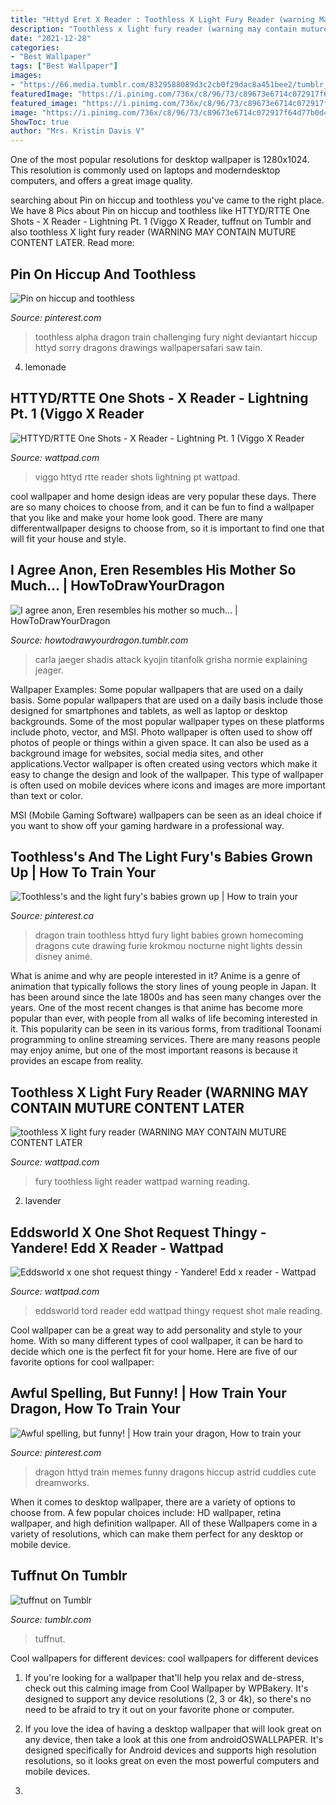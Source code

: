 ```yaml
---
title: "Httyd Eret X Reader : Toothless X Light Fury Reader (warning May Contain Muture Content Later"
description: "Toothless x light fury reader (warning may contain muture content later"
date: "2021-12-28"
categories:
- "Best Wallpaper"
tags: ["Best Wallpaper"]
images:
- "https://66.media.tumblr.com/8329588089d3c2cb0f29dac8a451bee2/tumblr_nqxi72P9j31rzzqebo1_r1_500.gif"
featuredImage: "https://i.pinimg.com/736x/c8/96/73/c89673e6714c072917f64d77b0d427fd.jpg"
featured_image: "https://i.pinimg.com/736x/c8/96/73/c89673e6714c072917f64d77b0d427fd.jpg"
image: "https://i.pinimg.com/736x/c8/96/73/c89673e6714c072917f64d77b0d427fd.jpg"
ShowToc: true
author: "Mrs. Kristin Davis V"
---
```



One of the most popular resolutions for desktop wallpaper is 1280x1024. This resolution is commonly used on laptops and moderndesktop computers, and offers a great image quality.

	

		
searching about Pin on hiccup and toothless you've came to the right place. We have 8 Pics about Pin on hiccup and toothless like HTTYD/RTTE One Shots - X Reader - Lightning Pt. 1 (Viggo X Reader, tuffnut on Tumblr and also toothless X light fury reader (WARNING MAY CONTAIN MUTURE CONTENT LATER. Read more:
		
    
## Pin On Hiccup And Toothless

<img loading=lazy src="https://i.pinimg.com/originals/64/09/7e/64097ed1a0cf5ebf2254d0c184148f22.jpg" onerror="this.onerror=null;this.src='https://tse4.mm.bing.net/th?id=OIP.7bPik8kouFYmMVnvhHmz7gHaH4&amp;pid=15.1';" alt="Pin on hiccup and toothless">

_Source: pinterest.com_

>toothless alpha dragon train challenging fury night deviantart hiccup httyd sorry dragons drawings wallpapersafari saw tain. 

	

4. lemonade 

    
## HTTYD/RTTE One Shots - X Reader - Lightning Pt. 1 (Viggo X Reader

<img loading=lazy src="https://d.wattpad.com/story_parts/700908428/images/1587e0a23b1eab8f960957737207.jpg" onerror="this.onerror=null;this.src='https://tse4.mm.bing.net/th?id=OIP.Hge3Y4g7DWPw3aJ-xH_L_QHaDm&amp;pid=15.1';" alt="HTTYD/RTTE One Shots - X Reader - Lightning Pt. 1 (Viggo X Reader">

_Source: wattpad.com_

>viggo httyd rtte reader shots lightning pt wattpad. 

	

cool wallpaper and home design ideas are very popular these days. There are so many choices to choose from, and it can be fun to find a wallpaper that you like and make your home look good. There are many differentwallpaper designs to choose from, so it is important to find one that will fit your house and style.

    
## I Agree Anon, Eren Resembles His Mother So Much... | HowToDrawYourDragon

<img loading=lazy src="https://66.media.tumblr.com/6518b3c1b5037845f7e99473b9ad590c/tumblr_pgja4j1Z731ummgih_640.png" onerror="this.onerror=null;this.src='https://tse3.mm.bing.net/th?id=OIP.ye5awQJWUBYEt1dONqk-_AHaEK&amp;pid=15.1';" alt="I agree anon, Eren resembles his mother so much... | HowToDrawYourDragon">

_Source: howtodrawyourdragon.tumblr.com_

>carla jaeger shadis attack kyojin titanfolk grisha normie explaining jeager. 

	

Wallpaper Examples: Some popular wallpapers that are used on a daily basis.
Some popular wallpapers that are used on a daily basis include those designed for smartphones and tablets, as well as laptop or desktop backgrounds. Some of the most popular wallpaper types on these platforms include photo, vector, and MSI. 
Photo wallpaper is often used to show off photos of people or things within a given space. It can also be used as a background image for websites, social media sites, and other applications.Vector wallpaper is often created using vectors which make it easy to change the design and look of the wallpaper. This type of wallpaper is often used on mobile devices where icons and images are more important than text or color. 

MSI (Mobile Gaming Software) wallpapers can be seen as an ideal choice if you want to show off your gaming hardware in a professional way.

    
## Toothless&#039;s And The Light Fury&#039;s Babies Grown Up | How To Train Your

<img loading=lazy src="https://i.pinimg.com/736x/c8/96/73/c89673e6714c072917f64d77b0d427fd.jpg" onerror="this.onerror=null;this.src='https://tse3.mm.bing.net/th?id=OIP.9ynuhISb3F1inY6lSF3YUgAAAA&amp;pid=15.1';" alt="Toothless&#039;s and the light fury&#039;s babies grown up | How to train your">

_Source: pinterest.ca_

>dragon train toothless httyd fury light babies grown homecoming dragons cute drawing furie krokmou nocturne night lights dessin disney animé. 

	

What is anime and why are people interested in it?
Anime is a genre of animation that typically follows the story lines of young people in Japan. It has been around since the late 1800s and has seen many changes over the years. One of the most recent changes is that anime has become more popular than ever, with people from all walks of life becoming interested in it. This popularity can be seen in its various forms, from traditional Toonami programming to online streaming services. There are many reasons people may enjoy anime, but one of the most important reasons is because it provides an escape from reality.

    
## Toothless X Light Fury Reader (WARNING MAY CONTAIN MUTURE CONTENT LATER

<img loading=lazy src="https://a.wattpad.com/cover/180846467-288-k46352.jpg" onerror="this.onerror=null;this.src='https://tse4.mm.bing.net/th?id=OIP.GnvcTDMjbh6DbEdDyoY9ewAAAA&amp;pid=15.1';" alt="toothless X light fury reader (WARNING MAY CONTAIN MUTURE CONTENT LATER">

_Source: wattpad.com_

>fury toothless light reader wattpad warning reading. 

	

2. lavender 

    
## Eddsworld X One Shot Request Thingy - Yandere! Edd X Reader - Wattpad

<img loading=lazy src="https://img.wattpad.com/cover/113491643-256-k748569.jpg" onerror="this.onerror=null;this.src='https://tse4.mm.bing.net/th?id=OIP.ej_q6vviNtbNGbuaeVnfGwAAAA&amp;pid=15.1';" alt="Eddsworld x one shot request thingy - Yandere! Edd x reader - Wattpad">

_Source: wattpad.com_

>eddsworld tord reader edd wattpad thingy request shot male reading. 

	

Cool wallpaper can be a great way to add personality and style to your home. With so many different types of cool wallpaper, it can be hard to decide which one is the perfect fit for your home. Here are five of our favorite options for cool wallpaper: 

    
## Awful Spelling, But Funny! | How Train Your Dragon, How To Train Your

<img loading=lazy src="https://i.pinimg.com/originals/d5/38/d1/d538d1382acf2c8ed14ee66ed05a96e5.jpg" onerror="this.onerror=null;this.src='https://tse4.mm.bing.net/th?id=OIP.oIkrBMNZKlIZeTlFiZ4IbgHaI8&amp;pid=15.1';" alt="Awful spelling, but funny! | How train your dragon, How to train your">

_Source: pinterest.com_

>dragon httyd train memes funny dragons hiccup astrid cuddles cute dreamworks. 

	

When it comes to desktop wallpaper, there are a variety of options to choose from. A few popular choices include: HD wallpaper, retina wallpaper, and high definition wallpaper. All of these Wallpapers come in a variety of resolutions, which can make them perfect for any desktop or mobile device. 

    
## Tuffnut On Tumblr

<img loading=lazy src="https://66.media.tumblr.com/8329588089d3c2cb0f29dac8a451bee2/tumblr_nqxi72P9j31rzzqebo1_r1_500.gif" onerror="this.onerror=null;this.src='https://tse1.mm.bing.net/th?id=OIP.CH8qWM-CDyOast96j2QZVwHaDa&amp;pid=15.1';" alt="tuffnut on Tumblr">

_Source: tumblr.com_

>tuffnut. 

	

Cool wallpapers for different devices:
cool wallpapers for different devices 

1. If you're looking for a wallpaper that'll help you relax and de-stress, check out this calming image from Cool Wallpaper by WPBakery. It's designed to support any device resolutions (2, 3 or 4k), so there's no need to be afraid to try it out on your favorite phone or computer.

2. If you love the idea of having a desktop wallpaper that will look great on any device, then take a look at this one from androidOSWALLPAPER. It's designed specifically for Android devices and supports high resolution resolutions, so it looks great on even the most powerful computers and mobile devices.

3.

